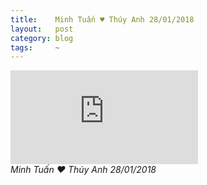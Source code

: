 ```yaml
---
title:    Minh Tuấn ♥ Thúy Anh 28/01/2018
layout:   post
category: blog
tags:     ~
---
```


<p>
  <div class="embed-container">
    <iframe src="https://www.youtube.com/watch?v=iPr1eIwP4UI" frameborder="0" allowfullscreen></iframe>
  </div>
  <em>Minh Tuấn ♥ Thúy Anh 28/01/2018</em>
</p>